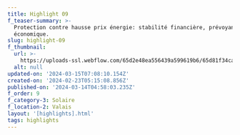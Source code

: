 ```yaml
---
title: Highlight 09
f_teaser-summary: >-
  Protection contre hausse prix énergie: stabilité financière, prévoyance
  économique.
slug: highlight-09
f_thumbnail:
  url: >-
    https://uploads-ssl.webflow.com/65d2e48ea556439a599619b6/65d81f34ca661197227dbefc_sion_2.jpg
  alt: null
updated-on: '2024-03-15T07:08:10.154Z'
created-on: '2024-02-23T05:15:08.856Z'
published-on: '2024-03-14T04:58:03.235Z'
f_order: 9
f_category-3: Solaire
f_location-2: Valais
layout: '[highlights].html'
tags: highlights
---
```



